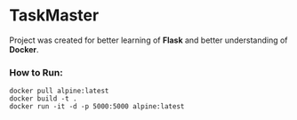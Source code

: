 # TaskMaster
Project was created for better learning of **Flask** and better understanding of **Docker**.

### How to Run:
    docker pull alpine:latest
    docker build -t .
    docker run -it -d -p 5000:5000 alpine:latest
